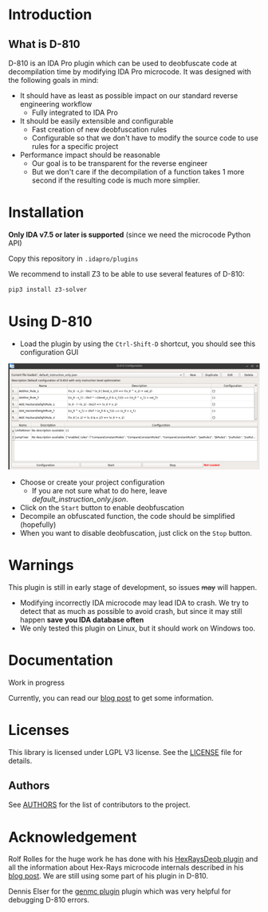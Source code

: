# Introduction

## What is D-810

D-810 is an IDA Pro plugin which can be used to deobfuscate code at decompilation time by modifying IDA Pro microcode.
It was designed with the following goals in mind:

* It should have as least as possible impact on our standard reverse engineering workflow
    * Fully integrated to IDA Pro
* It should be easily extensible and configurable
    * Fast creation of new deobfuscation rules
    * Configurable so that we don't have to modify the source code to use rules for a specific project
* Performance impact should be reasonable
    * Our goal is to be transparent for the reverse engineer 
    * But we don't care if  the decompilation of a function takes 1 more second if the resulting code is much more simplier.


# Installation

**Only IDA v7.5 or later is supported** (since we need the microcode Python API) 

Copy this repository in `.idapro/plugins`

We recommend to install Z3 to be able to use several features of D-810:
```bash
pip3 install z3-solver 
```

# Using D-810

* Load the plugin by using the `Ctrl-Shift-D` shortcut, you should see this configuration GUI

![](d810/docs/source/images/gui_plugin_configuration.png)

* Choose or create your project configuration
  * If you are not sure what to do here, leave *default_instruction_only.json*. 
* Click on the `Start` button to enable deobfuscation
* Decompile an obfuscated function, the code should be simplified (hopefully)
* When you want to disable deobfuscation, just click on the `Stop` button.

# Warnings

This plugin is still in early stage of development, so issues ~~may~~ will happen.

 * Modifying incorrectly IDA microcode may lead IDA to crash. We try to detect that as much as possible to avoid crash, but since it may still happen **save you IDA database often**
 * We only tested this plugin on Linux, but it should work on Windows too.

# Documentation

Work in progress

Currently, you can read our [blog post](https://eshard.com/posts/) to get some  information.


# Licenses

This library is licensed under LGPL V3 license. See the [LICENSE](LICENSE) file for details.

## Authors

See [AUTHORS](AUTHORS.md) for the list of contributors to the project.

# Acknowledgement

Rolf Rolles for the huge work he has done with his [HexRaysDeob plugin](https://github.com/RolfRolles/HexRaysDeob) and all the information about Hex-Rays microcode internals described in his [blog post](https://www.hex-rays.com/blog/hex-rays-microcode-api-vs-obfuscating-compiler/). We are still using some part of his plugin in D-810.

Dennis Elser for the [genmc plugin](https://github.com/patois/genmc) plugin which was very helpful for debugging D-810 errors.
